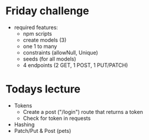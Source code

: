 # Friday challenge
- required features:
    - npm scripts
    - create models (3)
    - one 1 to many
    - constraints (allowNull, Unique)
    - seeds (for all models)
    - 4 endpoints (2 GET, 1 POST, 1 PUT/PATCH)

# Todays lecture

- Tokens
    - Create a post ("/login") route that returns a token
    - Check for token in requests
- Hashing
- Patch/Put & Post (pets)